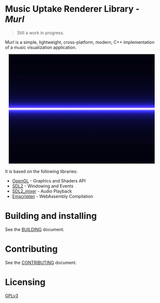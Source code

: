 # Music Uptake Renderer Library - _Murl_

> Still a work in progress.

Murl is a simple, lightweight, cross-platform, modern, C++ implementation of
a music visualization application. 

<!-- put docs/visualizer.gif in the center -->
<p align="center">
  <img src="docs/visualizer.gif" alt="Visualizer" />
</p>

It is based on the following libraries:

- [OpenGL](https://www.opengl.org/) - Graphics and Shaders API
- [SDL2](https://www.libsdl.org/) - Windowing and Events
- [SDL2_mixer](https://www.libsdl.org/projects/SDL_mixer/) - Audio Playback
- [Emscripten](https://emscripten.org/) - WebAssembly Compilation

# Building and installing

See the [BUILDING](BUILDING.md) document.

# Contributing

See the [CONTRIBUTING](CONTRIBUTING.md) document.

# Licensing

[GPLv3](LICENSE)